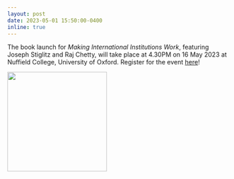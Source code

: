 ```yaml
---
layout: post
date: 2023-05-01 15:50:00-0400
inline: true
---
```


The book launch for _Making International Institutions Work_, featuring Joseph Stiglitz and Raj Chetty, will take place at 4.30PM on 16 May 2023 at Nuffield College, University of Oxford. Register for the event [here](https://www.eventbrite.com/e/book-launch-making-international-institutions-work-tickets-625248253357)!

<img align="center" src="https://user-images.githubusercontent.com/35332935/234849303-2e0aca9e-78ce-4fa5-8456-3df5d40646d3.png" width="225">
